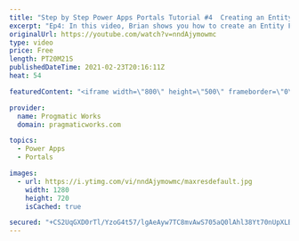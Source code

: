 ```yaml
---
title: "Step by Step Power Apps Portals Tutorial #4  Creating an Entity Form and Web Form"
excerpt: "Ep4: In this video, Brian shows you how to create an Entity Form to enter data in a Power App Portal and a more elaborate Web Form to create the look of a wizard to enter data. He also shows you how to add the web form into the Portal.  Ep1. Creating Your Dataverse Tables - https://youtu.be/fOnCLY8CJ-U"
originalUrl: https://youtube.com/watch?v=nndAjymowmc
type: video
price: Free
length: PT20M21S
publishedDateTime: 2021-02-23T20:16:11Z
heat: 54

featuredContent: "<iframe width=\"800\" height=\"500\" frameborder=\"0\" src=\"https://www.youtube.com/embed/nndAjymowmc\" allow=\"accelerometer; autoplay; encrypted-media; gyroscope; picture-in-picture\" allowfullscreen></iframe>"

provider:
  name: Progmatic Works
  domain: pragmaticworks.com

topics:
  - Power Apps
  - Portals

images:
  - url: https://i.ytimg.com/vi/nndAjymowmc/maxresdefault.jpg
    width: 1280
    height: 720
    isCached: true

secured: "+CS2UqGXD0rTl/YzoG4t57/lgAeAyw7TC8mvAwS705aQ0lAhl38Yt70nUpXLBhC7jGNWQNX7wPhJZnZuJpln4GL+vscCG3klADx+BFl+tuCjL5aTjqa1VLSRa8N6UtuyDvLXKazl04JbM844BmBB5MaAFDL7pVTkdBRo8XsSPs+NFVzlZyx3gR71GBd8WhvuYR0PBu3gFoAxIvLJxxQdxXDnRa1AZonzcYw2ScHmn0iPdaStVzEFp6FJhp+uBDK9qGJLhbJMoUATRdoRCsnf0qFBl8nCM5mWCaFno5oUkgJ4EJVz412NV7lkyolRMlJnNYrMHLyWvCmHdTXh6L+MvyA65rDrNav9c0o8tdQK5TyKYrpeGZheczLb1p408Fi2ezWaDR8d8pNjI2AKBAarXA==;WIJma1SNZckgtTsdjc7C8Q=="
---
```


